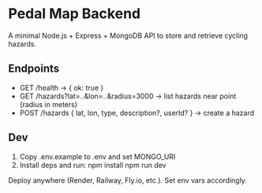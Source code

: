 # Pedal Map Backend

A minimal Node.js + Express + MongoDB API to store and retrieve cycling hazards.

## Endpoints
- GET /health → { ok: true }
- GET /hazards?lat=..&lon=..&radius=3000 → list hazards near point (radius in meters)
- POST /hazards { lat, lon, type, description?, userId? } → create a hazard

## Dev
1. Copy .env.example to .env and set MONGO_URI
2. Install deps and run:
   npm install
   npm run dev

Deploy anywhere (Render, Railway, Fly.io, etc.). Set env vars accordingly.
